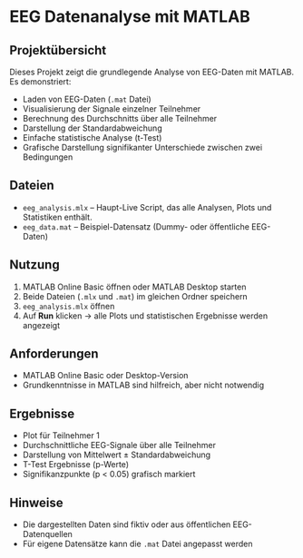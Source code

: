 # EEG Datenanalyse mit MATLAB

## Projektübersicht
Dieses Projekt zeigt die grundlegende Analyse von EEG-Daten mit MATLAB.  
Es demonstriert:
- Laden von EEG-Daten (`.mat` Datei)
- Visualisierung der Signale einzelner Teilnehmer
- Berechnung des Durchschnitts über alle Teilnehmer
- Darstellung der Standardabweichung
- Einfache statistische Analyse (t-Test)
- Grafische Darstellung signifikanter Unterschiede zwischen zwei Bedingungen

## Dateien
- `eeg_analysis.mlx` – Haupt-Live Script, das alle Analysen, Plots und Statistiken enthält.
- `eeg_data.mat` – Beispiel-Datensatz (Dummy- oder öffentliche EEG-Daten)

## Nutzung
1. MATLAB Online Basic öffnen oder MATLAB Desktop starten
2. Beide Dateien (`.mlx` und `.mat`) im gleichen Ordner speichern
3. `eeg_analysis.mlx` öffnen
4. Auf **Run** klicken → alle Plots und statistischen Ergebnisse werden angezeigt

## Anforderungen
- MATLAB Online Basic oder Desktop-Version
- Grundkenntnisse in MATLAB sind hilfreich, aber nicht notwendig

## Ergebnisse
- Plot für Teilnehmer 1
- Durchschnittliche EEG-Signale über alle Teilnehmer
- Darstellung von Mittelwert ± Standardabweichung
- T-Test Ergebnisse (p-Werte)
- Signifikanzpunkte (p < 0.05) grafisch markiert

## Hinweise
- Die dargestellten Daten sind fiktiv oder aus öffentlichen EEG-Datenquellen
- Für eigene Datensätze kann die `.mat` Datei angepasst werden
